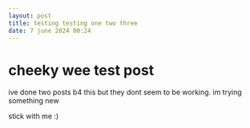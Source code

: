 ```yaml
---
layout: post
title: testing testing one two three
date: 7 june 2024 00:24
---
```


#  cheeky wee test post

ive done two posts b4 this but they dont seem to be working. im trying something new

stick with me :)